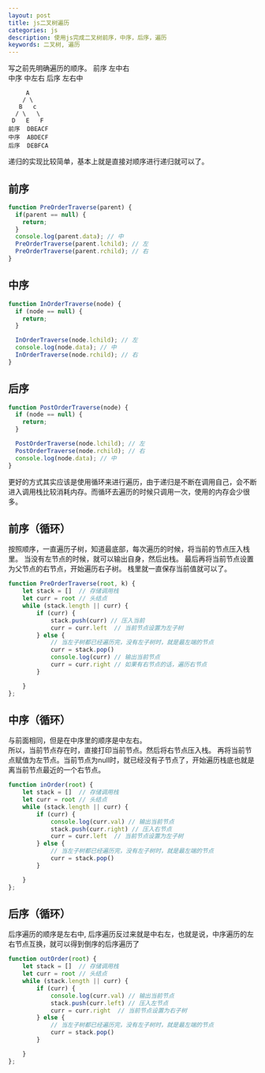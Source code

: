 ```yaml
---
layout: post
title: js二叉树遍历
categories: js
description: 使用js完成二叉树前序，中序，后序，遍历
keywords: 二叉树, 遍历
---
```

写之前先明确遍历的顺序。
前序 左中右  
中序 中左右 
后序 左右中 

```
     A
    / \
   B   c
  / \   \
 D   E   F
前序  DBEACF
中序  ABDECF
后序  DEBFCA
```
递归的实现比较简单，基本上就是直接对顺序进行递归就可以了。

## 前序
```javascript
function PreOrderTraverse(parent) {
  if(parent == null) {
    return;
  }
  console.log(parent.data); // 中
  PreOrderTraverse(parent.lchild); // 左
  PreOrderTraverse(parent.rchild); // 右
}
```

## 中序
```javascript
function InOrderTraverse(node) {
  if (node == null) {
    return;
  }

  InOrderTraverse(node.lchild); // 左
  console.log(node.data); // 中
  InOrderTraverse(node.rchild); // 右
}
```
## 后序
```javascript
function PostOrderTraverse(node) {
  if (node == null) {
    return;
  }

  PostOrderTraverse(node.lchild); // 左
  PostOrderTraverse(node.rchild); // 右
  console.log(node.data); // 中
}
```
更好的方式其实应该是使用循环来进行遍历，由于递归是不断在调用自己，会不断进入调用栈比较消耗内存。而循环去遍历的时候只调用一次，使用的内存会少很多。 

## 前序（循环）
按照顺序，一直遍历子树，知道最底部，每次遍历的时候，将当前的节点压入栈里。 
当没有左节点的时候，就可以输出自身，然后出栈。 
最后再将当前节点设置为父节点的右节点，开始遍历右子树。 
栈里就一直保存当前值就可以了。
```javascript
function PreOrderTraverse(root, k) {
    let stack = []  // 存储调用栈
    let curr = root // 头结点
    while (stack.length || curr) {
        if (curr) {
            stack.push(curr) // 压入当前
            curr = curr.left  // 当前节点设置为左子树
        } else {
            // 当左子树都已经遍历完，没有左子树时，就是最左端的节点
            curr = stack.pop()
            console.log(curr) // 输出当前节点
            curr = curr.right // 如果有右节点的话，遍历右节点
        }

    }
};
```
## 中序（循环）
与前面相同，但是在中序里的顺序是中左右。  
所以，当前节点存在时，直接打印当前节点。然后将右节点压入栈。 
再将当前节点赋值为左节点。当前节点为null时，就已经没有子节点了，开始遍历栈底也就是离当前节点最近的一个右节点。
```javascript
function inOrder(root) {
    let stack = []  // 存储调用栈
    let curr = root // 头结点
    while (stack.length || curr) {
        if (curr) {
            console.log(curr.val) // 输出当前节点
            stack.push(curr.right) // 压入右节点
            curr = curr.left  // 当前节点设置为左子树
        } else {
            // 当左子树都已经遍历完，没有左子树时，就是最左端的节点
            curr = stack.pop()
        }

    }
};
```
## 后序（循环）
后序遍历的顺序是左右中, 后序遍历反过来就是中右左，也就是说，中序遍历的左右节点互换，就可以得到倒序的后序遍历了

```javascript
function outOrder(root) {
    let stack = []  // 存储调用栈
    let curr = root // 头结点
    while (stack.length || curr) {
        if (curr) {
            console.log(curr.val) // 输出当前节点
            stack.push(curr.left) // 压入左节点
            curr = curr.right  // 当前节点设置为右子树
        } else {
            // 当左子树都已经遍历完，没有左子树时，就是最左端的节点
            curr = stack.pop()
        }

    }
};
```